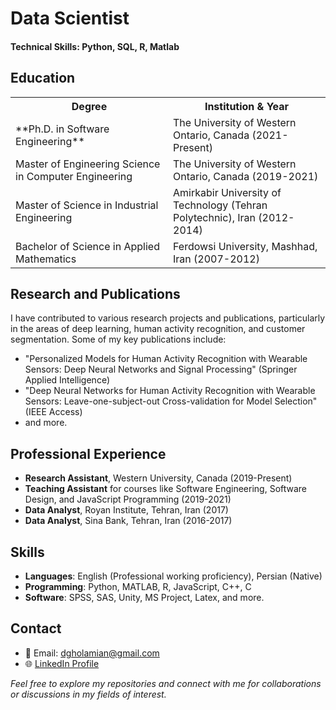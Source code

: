 # Data Scientist

#### Technical Skills: Python, SQL, R, Matlab


## Education

<table>
  <tr>
    <th width="50%">Degree</th>
    <th width="50%">Institution & Year</th>
  </tr>
  <tr>
    <td>**Ph.D. in Software Engineering**</td>
    <td>The University of Western Ontario, Canada (2021-Present)</td>
  </tr>
  <tr>
    <td>Master of Engineering Science in Computer Engineering</td>
    <td>The University of Western Ontario, Canada (2019-2021)</td>
  </tr>
  <tr>
    <td>Master of Science in Industrial Engineering</td>
    <td>Amirkabir University of Technology (Tehran Polytechnic), Iran (2012-2014)</td>
  </tr>
  <tr>
    <td>Bachelor of Science in Applied Mathematics</td>
    <td>Ferdowsi University, Mashhad, Iran (2007-2012)</td>
  </tr>
</table>



## Research and Publications

I have contributed to various research projects and publications, particularly in the areas of deep learning, human activity recognition, and customer segmentation. Some of my key publications include:

- "Personalized Models for Human Activity Recognition with Wearable Sensors: Deep Neural Networks and Signal Processing" (Springer Applied Intelligence)
- "Deep Neural Networks for Human Activity Recognition with Wearable Sensors: Leave-one-subject-out Cross-validation for Model Selection" (IEEE Access)
- and more.

## Professional Experience

- **Research Assistant**, Western University, Canada (2019-Present)
- **Teaching Assistant** for courses like Software Engineering, Software Design, and JavaScript Programming (2019-2021)
- **Data Analyst**, Royan Institute, Tehran, Iran (2017)
- **Data Analyst**, Sina Bank, Tehran, Iran (2016-2017)

## Skills

- **Languages**: English (Professional working proficiency), Persian (Native)
- **Programming**: Python, MATLAB, R, JavaScript, C++, C
- **Software**: SPSS, SAS, Unity, MS Project, Latex, and more.

## Contact

- 📧 Email: [dgholamian@gmail.com](mailto:dgholamian@gmail.com)
- 🌐 [LinkedIn Profile](#)

*Feel free to explore my repositories and connect with me for collaborations or discussions in my fields of interest.*
